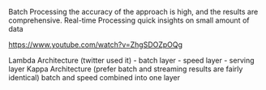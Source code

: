Batch Processing
    the accuracy of the approach is high, and the results are comprehensive.
Real-time Processing
    quick insights on small amount of data



https://www.youtube.com/watch?v=ZhgSDOZpOQg

Lambda Architecture (twitter used it)
    - batch layer
    - speed layer
    - serving layer
Kappa Architecture (prefer batch and streaming results are fairly identical)
    batch and speed combined into one layer